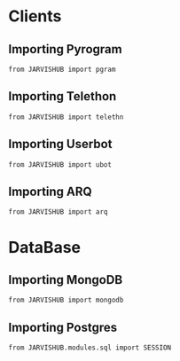 # Clients
## Importing Pyrogram
```python3
from JARVISHUB import pgram
```
## Importing Telethon
```python3
from JARVISHUB import telethn
```
## Importing Userbot
```python3
from JARVISHUB import ubot
```
## Importing ARQ
```python3
from JARVISHUB import arq
```

# DataBase
## Importing MongoDB
```python3
from JARVISHUB import mongodb
```
## Importing Postgres
```python3
from JARVISHUB.modules.sql import SESSION
```
